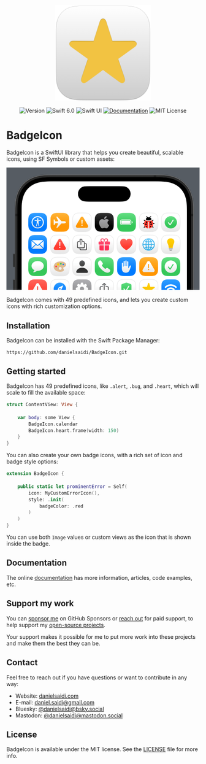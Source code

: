 <p align="center">
    <img src="Resources/Icon.png" alt="Project Icon" width="250" />
</p>

<p align="center">
    <img src="https://img.shields.io/github/v/release/danielsaidi/BadgeIcon?color=%2300550&sort=semver" alt="Version" />
    <img src="https://img.shields.io/badge/Swift-6.0-orange.svg" alt="Swift 6.0" />
    <img src="https://img.shields.io/badge/platform-SwiftUI-blue.svg" alt="Swift UI" title="Swift UI" />
    <a href="https://danielsaidi.github.io/BadgeIcon"><img src="https://img.shields.io/badge/documentation-web-blue.svg" alt="Documentation" /></a>
    <img src="https://img.shields.io/github/license/danielsaidi/BadgeIcon" alt="MIT License" />
</p>


# BadgeIcon

BadgeIcon is a SwiftUI library that helps you create beautiful, scalable icons, using SF Symbols or custom assets:

<p align="center">
    <img src ="Resources/Preview_Grid.png" alt="BadgeIcon Preview" title="BadgeIcon Preview" />
</p>

BadgeIcon comes with 49 predefined icons, and lets you create custom icons with rich customization options. 




## Installation

BadgeIcon can be installed with the Swift Package Manager:

```
https://github.com/danielsaidi/BadgeIcon.git
```



## Getting started

BadgeIcon has 49 predefined icons, like `.alert`, `.bug`, and `.heart`, which will scale to fill the available space:

```swift
struct ContentView: View {

    var body: some View {
        BadgeIcon.calendar
        BadgeIcon.heart.frame(width: 150)
    }
}
```

You can also create your own badge icons, with a rich set of icon and badge style options:

```swift
extension BadgeIcon {

    public static let prominentError = Self(
        icon: MyCustomErrorIcon(),
        style: .init(
            badgeColor: .red
        )
    )
}
```

You can use both `Image` values or custom views as the icon that is shown inside the badge.



## Documentation

The online [documentation][Documentation] has more information, articles, code examples, etc.



## Support my work 

You can [sponsor me][Sponsors] on GitHub Sponsors or [reach out][Email] for paid support, to help support my [open-source projects][OpenSource].

Your support makes it possible for me to put more work into these projects and make them the best they can be.



## Contact

Feel free to reach out if you have questions or want to contribute in any way:

* Website: [danielsaidi.com][Website]
* E-mail: [daniel.saidi@gmail.com][Email]
* Bluesky: [@danielsaidi@bsky.social][Bluesky]
* Mastodon: [@danielsaidi@mastodon.social][Mastodon]



## License

BadgeIcon is available under the MIT license. See the [LICENSE][License] file for more info.



[Email]: mailto:daniel.saidi@gmail.com
[Website]: https://www.danielsaidi.com
[GitHub]: https://www.github.com/danielsaidi
[Bluesky]: https://bsky.app/profile/danielsaidi.bsky.social
[Twitter]: https://www.twitter.com/danielsaidi
[Mastodon]: https://mastodon.social/@danielsaidi
[Sponsors]: https://github.com/sponsors/danielsaidi
[OpenSource]: https://www.danielsaidi.com/opensource

[Documentation]: https://danielsaidi.github.io/BadgeIcon/
[Getting-Started]: https://danielsaidi.github.io/BadgeIcon/documentation/badgeicon/getting-started
[License]: https://github.com/danielsaidi/BadgeIcon/blob/master/LICENSE
